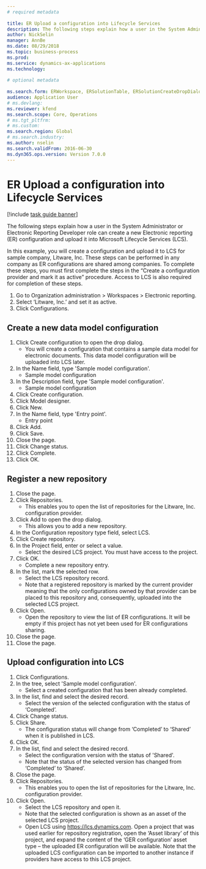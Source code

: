 ```yaml
--- 
# required metadata 
 
title: ER Upload a configuration into Lifecycle Services
description: The following steps explain how a user in the System Administrator or Electronic Reporting Developer role can create a new Electronic reporting (ER) configuration and upload it into Microsoft Lifecycle Services (LCS). 
author: NickSelin
manager: AnnBe 
ms.date: 08/29/2018
ms.topic: business-process 
ms.prod:  
ms.service: dynamics-ax-applications 
ms.technology:  
 
# optional metadata 
 
ms.search.form: ERWorkspace, ERSolutionTable, ERSolutionCreateDropDialog, ERDataModelDesigner, ERDataModelContentsItemCreationDialog, ERSolutionRepositoryTable, ERSolutionRepositoryCreateDropDialog, ERSolutionImport   
audience: Application User 
# ms.devlang:  
ms.reviewer: kfend
ms.search.scope: Core, Operations 
# ms.tgt_pltfrm:  
# ms.custom:  
ms.search.region: Global
# ms.search.industry: 
ms.author: nselin
ms.search.validFrom: 2016-06-30 
ms.dyn365.ops.version: Version 7.0.0 
---
```

# ER Upload a configuration into Lifecycle Services

[!include [task guide banner](../../includes/task-guide-banner.md)]

The following steps explain how a user in the System Administrator or Electronic Reporting Developer role can create a new Electronic reporting (ER) configuration and upload it into Microsoft Lifecycle Services (LCS).

In this example, you will create a configuration and upload it to LCS for sample company, Litware, Inc. These steps can be performed in any company as ER configurations are shared among companies. To complete these steps, you must first complete the steps in the “Create a configuration provider and mark it as active” procedure. Access to LCS is also required for completion of these steps.

1. Go to Organization administration > Workspaces > Electronic reporting.
2. Select ‘Litware, Inc.’ and set it as active.
3. Click Configurations.

## Create a new data model configuration
1. Click Create configuration to open the drop dialog.
    * You will create a configuration that contains a sample data model for electronic documents. This data model configuration will be uploaded into LCS later.  
2. In the Name field, type 'Sample model configuration'.
    * Sample model configuration  
3. In the Description field, type 'Sample model configuration'.
    * Sample model configuration  
4. Click Create configuration.
5. Click Model designer.
6. Click New.
7. In the Name field, type 'Entry point'.
    * Entry point  
8. Click Add.
9. Click Save.
10. Close the page.
11. Click Change status.
12. Click Complete.
13. Click OK.

## Register a new  repository
1. Close the page.
2. Click Repositories.
    * This enables you to open the list of repositories for the Litware, Inc. configuration provider.  
3. Click Add to open the drop dialog.
    * This allows you to add a new repository.  
4. In the Configuration repository type field, select LCS.
5. Click Create repository.
6. In the Project field, enter or select a value.
    * Select the desired LCS project. You must have access to the project.  
7. Click OK.
    * Complete a new repository entry.  
8. In the list, mark the selected row.
    * Select the LCS repository record.  
    * Note that a registered repository is marked by the current provider meaning that the only configurations owned by that provider can be placed to this repository and, consequently, uploaded into the selected LCS project.  
9. Click Open.
    * Open the repository to view the list of ER configurations. It will be empty if this project has not yet been used for ER configurations sharing.  
10. Close the page.
11. Close the page.

## Upload configuration into LCS
1. Click Configurations.
2. In the tree, select 'Sample model configuration'.
    * Select a created configuration that has been already completed.  
3. In the list, find and select the desired record.
    * Select the version of the selected configuration with the status of ‘Completed’.  
4. Click Change status.
5. Click Share.
    * The configuration status will change from ‘Completed’ to ‘Shared’ when it is published in LCS.  
6. Click OK.
7. In the list, find and select the desired record.
    * Select the configuration version with the status of 'Shared'.  
    * Note that the status of the selected version has changed from ‘Completed’ to ‘Shared’.  
8. Close the page.
9. Click Repositories.
    * This enables you to open the list of repositories for the Litware, Inc. configuration provider.  
10. Click Open.
    * Select the LCS repository and open it.  
    * Note that the selected configuration is shown as an asset of the selected LCS project.  
    * Open LCS using https://lcs.dynamics.com. Open a project that was used earlier for repository registration, open the ‘Asset library’ of this project, and expand the content of the ‘GER configuration’ asset type – the uploaded ER configuration will be available. Note that the uploaded LCS configuration can be imported to another instance if providers have access to this LCS project.  

